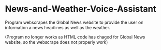 # News-and-Weather-Voice-Assistant
Program webscrapes the Global News website to provide the user on information a news headlines as well as the weather.

(Program no longer works as HTML code has chaged for Global News website, so the webscrape does not properly work)
